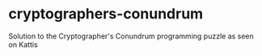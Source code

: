 # cryptographers-conundrum
Solution to the Cryptographer's Conundrum programming puzzle as seen on Kattis
